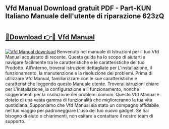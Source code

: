 ## Vfd Manual Download gratuit PDF - Part-KUN Italiano Manuale dell'utente di riparazione 623zQ

# <h2><a href="http://dfgodk8.blite.top/?on=Vfd+Manual">🔗Download 👉🔴 Vfd Manual</a></h2>

[![Vfd Manual download](https://i.imgur.com/lujVjoI.png)](http://dfgodk8.blite.top/?on=Vfd+Manual)
Benvenuto nel manuale di Istruzioni per il tuo Vfd Manual acquistato di recente. Questa guida ha lo scopo di aiutarti a navigare facilmente tra le caratteristiche e le caratteristiche del tuo Prodotto. All'interno, troverai istruzioni dettagliate per L'installazione, il funzionamento, la manutenzione e la risoluzione dei problemi. Prima di utilizzare Vfd Manual, familiarizzare con le sue caratteristiche e caratteristiche leggendo questo Manuale utente. Troverai istruzioni chiare per L'installazione, la configurazione e il funzionamento, nonché suggerimenti per la risoluzione dei problemi comuni. Questo Vfd Manual è dotato di una vasta gamma di funzionalità che miglioreranno la tua vita quotidiana. Supponiamo che Vfd Manual sia stato un compagno affidabile nel tuo viaggio per padroneggiare L'uso del tuo nuovo gadget. Se hai bisogno di aiuto o chiarimenti, non esitare a contattare il nostro team di supporto.
